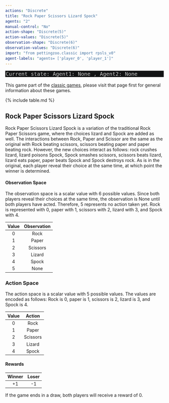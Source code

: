 ```yaml
---
actions: "Discrete"
title: "Rock Paper Scissors Lizard Spock"
agents: "2"
manual-control: "No"
action-shape: "Discrete(5)"
action-values: "Discrete(5)"
observation-shape: "Discrete(6)"
observation-values: "Discrete(6)"
import: "from pettingzoo.classic import rpsls_v0"
agent-labels: "agents= ['player_0', 'player_1']"
---
```

<div class="floatright" markdown="1">

![](classic_rpsls.gif)

This game part of the [classic games](../classic), please visit that page first for general information about these games.

{% include table.md %}

</div>

## Rock Paper Scissors Lizard Spock


Rock Paper Scissors Lizard Spock is a variation of the traditional Rock Paper Scissors game, where the choices lizard and Spock are added as well. The interactions between Rock, Paper and Scissor are the same as the original with Rock beating scissors, scissors beating paper and paper beating rock. However, the new choices interact as follows: rock crushes lizard, lizard poisons Spock, Spock smashes scissors, scissors beats lizard, lizard eats paper, paper beats Spock and Spock destroys rock. As is in the original, each player reveal their choice at the same time, at which point the winner is determined.


#### Observation Space

The observation space is a scalar value with 6 possible values. Since both players reveal their choices at the same time, the observation is None until both players have acted. Therefore, 5 represents no action taken yet. Rock is represented with 0, paper with 1, scissors with 2, lizard with 3, and Spock with 4.

| Value  |  Observation |
| :----: | :---------:  |
| 0      | Rock         |
| 1      | Paper        |
| 2      | Scissors     |
| 3      | Lizard       |
| 4      | Spock        |
| 5      | None         |

### Action Space

The action space is a scalar value with 5 possible values. The values are encoded as follows: Rock is 0, paper is 1, scissors is 2, lizard is 3, and Spock is 4.

| Value  |  Action |
| :----: | :---------:  |
| 0      | Rock         |
| 1      | Paper        |
| 2      | Scissors     |
| 3      | Lizard       |
| 4      | Spock        |

#### Rewards

| Winner | Loser |
| :----: | :---: |
| +1     | -1    |

If the game ends in a draw, both players will receive a reward of 0.